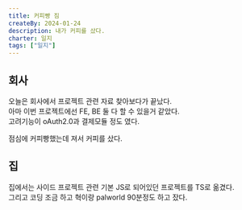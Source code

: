 ```yaml
---
title: 커피빵 짐
createBy: 2024-01-24
description: 내가 커피를 샀다.
charter: 일지
tags: ["일지"]
---
```


## 회사

오늘은 회사에서 프로젝트 관련 자료 찾아보다가 끝났다.  
아마 이번 프로젝트에선 FE, BE 둘 다 할 수 있을거 같았다.  
고려기능이 oAuth2.0과 결제모듈 정도 였다.

점심에 커피빵했는데 져서 커피를 샀다.

## 집

집에서는 사이드 프로젝트 관련 기본 JS로 되어있던 프로젝트를 TS로 옮겼다.  
그리고 코딩 조금 하고 혁이랑 palworld 90분정도 하고 잤다.
